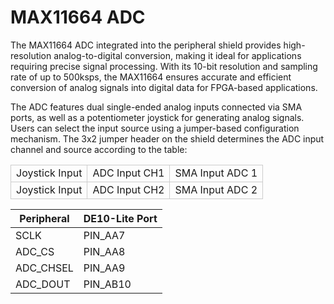 # MAX11664 ADC

The MAX11664 ADC integrated into the peripheral shield provides high-resolution analog-to-digital conversion, making it ideal for applications requiring precise signal processing. With its 10-bit resolution and sampling rate of up to 500ksps, the MAX11664 ensures accurate and efficient conversion of analog signals into digital data for FPGA-based applications. 

The ADC features dual single-ended analog inputs connected via SMA ports, as well as a potentiometer joystick for generating analog signals. Users can select the input source using a jumper-based configuration mechanism. The 3x2 jumper header on the shield determines the ADC input channel and source according to the table: 

<table style="border-collapse: collapse;">
  <tr>
    <td style="border: 1px solid #ccc;">Joystick Input</td>
    <td style="border: 1px solid #ccc;">ADC Input CH1</td>
    <td style="border: 1px solid #ccc;">SMA Input ADC 1</td>
  </tr>
  <tr>
    <td style="border: 1px solid #ccc;">Joystick Input</td>
    <td style="border: 1px solid #ccc;">ADC Input CH2</td>
    <td style="border: 1px solid #ccc;">SMA Input ADC 2</td>
  </tr>
</table>


| Peripheral | DE10-Lite Port |
|------------|----------------|
| SCLK       | PIN_AA7        |
| ADC_CS     | PIN_AA8        |
| ADC_CHSEL  | PIN_AA9        |
| ADC_DOUT   | PIN_AB10       |
